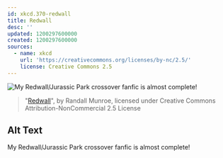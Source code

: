 ```yaml
---
id: xkcd.370-redwall
title: Redwall
desc: ''
updated: 1200297600000
created: 1200297600000
sources:
  - name: xkcd
    url: 'https://creativecommons.org/licenses/by-nc/2.5/'
    license: Creative Commons 2.5
---
```

![My Redwall/Jurassic Park crossover fanfic is almost complete!](https://imgs.xkcd.com/comics/redwall.png)
> "[Redwall](https://xkcd.com/370/)", by Randall Munroe, licensed under Creative Commons Attribution-NonCommercial 2.5 License

## Alt Text
My Redwall/Jurassic Park crossover fanfic is almost complete!
